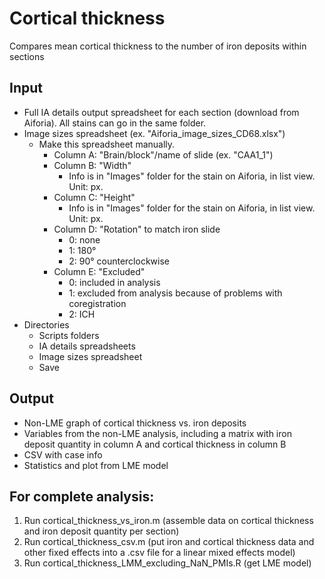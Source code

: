 # Cortical thickness

Compares mean cortical thickness to the number of iron deposits within sections

## Input
- Full IA details output spreadsheet for each section (download from Aiforia). All stains can go in the same folder.
- Image sizes spreadsheet (ex. "Aiforia_image_sizes_CD68.xlsx")
	- Make this spreadsheet manually.
		- Column A: "Brain/block"/name of slide (ex. "CAA1_1")
		- Column B: "Width"
			- Info is in "Images" folder for the stain on Aiforia, in list view. Unit: px.
		- Column C: "Height"
			- Info is in "Images" folder for the stain on Aiforia, in list view. Unit: px.
		- Column D: "Rotation" to match iron slide
			- 0: none
			- 1: 180° 
			- 2: 90° counterclockwise
		- Column E: "Excluded"
			- 0: included in analysis
			- 1: excluded from analysis because of problems with coregistration
			- 2: ICH
- Directories
	- Scripts folders
	- IA details spreadsheets
	- Image sizes spreadsheet
	- Save 

## Output
- Non-LME graph of cortical thickness vs. iron deposits
- Variables from the non-LME analysis, including a matrix with iron deposit quantity in column A and cortical thickness in column B
- CSV with case info 
- Statistics and plot from LME model
		
## For complete analysis:
1. Run cortical_thickness_vs_iron.m (assemble data on cortical thickness and iron deposit quantity per section)
2. Run cortical_thickness_csv.m (put iron and cortical thickness data and other fixed effects into a .csv file for a linear mixed effects model) 
3. Run cortical_thickness_LMM_excluding_NaN_PMIs.R (get LME model)
